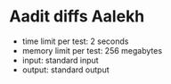 # Aadit diffs Aalekh
- time limit per test: 2 seconds
- memory limit per test: 256 megabytes
- input: standard input
- output: standard output


